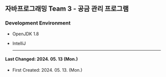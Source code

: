 ## 자바프로그래밍 Team 3 - 공금 관리 프로그램 
### Development Environment
- OpenJDK 1.8
- IntelliJ

  ---
 #### Last Changed: 2024. 05. 13 (Mon.)
- First Created: 2024. 05. 13. (Mon.)
